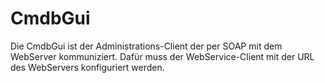 ﻿# CmdbGui

Die CmdbGui ist der Administrations-Client der per SOAP mit dem WebServer kommuniziert. Dafür muss der WebService-Client mit der URL des WebServers konfiguriert werden.
